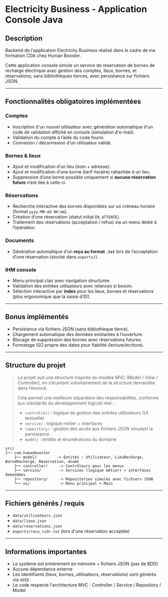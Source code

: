 # Electricity Business - Application Console Java

## Description

Backend de l'application Electricity Business réalisé dans le cadre de ma formation CDA chez Human Booster.

Cette application console simule un service de réservation de bornes de recharge électrique avec gestion des comptes, lieux, bornes, et réservations; sans bibliothèques tierces, avec persistance sur fichiers JSON.

---

## Fonctionnalités obligatoires implémentées

### Comptes

*  Inscription d'un nouvel utilisateur avec génération automatique d'un code de validation affiché en console (simulation d'e-mail).
*  Validation du compte à l’aide du code fourni.
*  Connexion / déconnexion d’un utilisateur validé.

### Bornes & lieux

*  Ajout et modification d’un lieu (nom + adresse).
*  Ajout et modification d’une borne (tarif horaire) rattachée à un lieu.
*  Suppression d’une borne possible uniquement si **aucune réservation future** n’est liée à celle-ci.

### Réservations

*  Recherche interactive des bornes disponibles sur un créneau horaire (format `yyyy-MM-dd HH:mm`).
*  Création d’une réservation (statut initial `EN_ATTENTE`).
*  Traitement des réservations (acceptation / refus) via un menu dédié à l’opérateur.

### Documents

*  Génération automatique d’un **reçu au format `.txt`** lors de l’acceptation d’une réservation (stocké dans `exports/`).

### IHM console

*  Menu principal clair avec navigation structurée.
*  Validation des entrées utilisateurs avec relances si besoin.
*  Sélection interactive par **index** pour les lieux, bornes et réservations (plus ergonomique que la saisie d’ID).

---

## Bonus implémentés

*  Persistance via fichiers JSON (sans bibliothèque tierce).
*  Chargement automatique des données existantes à l’ouverture.
*  Blocage de suppression des bornes avec réservations futures.
*  Formatage ISO propre des dates pour fiabilité (lecture/écriture).

---

## Structure du projet

> Le projet suit une structure inspirée du modèle MVC (Model / View / Controller), en s’écartant volontairement de la structure demandée dans l’énoncé.
>
> Cela permet une meilleure séparation des responsabilités, conforme aux standards du développement logiciel réel :
>
> * `controller/` : logique de gestion des entrées utilisateurs (UI textuelle)
> * `service/` : logique métier + interfaces
> * `repository/` : gestion des accès aux fichiers JSON simulant la persistance
> * `model/` : entités et énumérations du domaine

```
src/
├── com.humanbooster
    ├── model/         -> Entités : Utilisateur, LieuRecharge, BorneRecharge, Reservation, enums
    ├── controller/     -> Contrôleurs pour les menus
    ├── service/        -> Services (logique métier) + interfaces demandées
    ├── repository/     -> Repositories simulés avec fichiers JSON
    └── ui/             -> Menu principal + Main
```

---

## Fichiers générés / requis

* `data/utilisateurs.json`
* `data/lieux.json`
* `data/reservations.json`
* `exports/recu_<id>.txt` (lors d'une réservation acceptée)

---

## Informations importantes

* Le système est entièrement en mémoire + fichiers JSON (pas de BDD)
* Aucune dépendance externe
* Les identifiants (lieux, bornes, utilisateurs, réservations) sont générés via `UUID`
* Le code respecte l'architecture MVC : Controller / Service / Repository / Model
